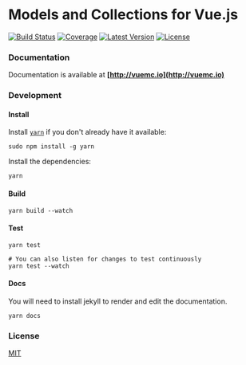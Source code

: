 # Models and Collections for Vue.js

[![Build Status](https://img.shields.io/travis/FiguredLimited/vue-mc.svg?style=flat-square&branch=master)](https://travis-ci.org/FiguredLimited/vue-mc)
[![Coverage](https://img.shields.io/codecov/c/github/FiguredLimited/vue-mc/master.svg?style=flat-square)](https://codecov.io/gh/FiguredLimited/vue-mc)
[![Latest Version](https://img.shields.io/npm/v/vue-mc.svg?style=flat-square)](https://www.npmjs.com/package/vue-mc)
[![License](https://img.shields.io/npm/l/vue-mc.svg?style=flat-square)](https://github.com/FiguredLimited/vue-mc/blob/master/LICENSE)

### Documentation

Documentation is available at **[http://vuemc.io](http://vuemc.io)**

### Development

#### Install

Install [`yarn`](https://yarnpkg.com/en/) if you don't already have it available:

```
sudo npm install -g yarn
```

Install the dependencies:

```
yarn
```

#### Build

```
yarn build --watch
```

#### Test

```
yarn test

# You can also listen for changes to test continuously
yarn test --watch
```

#### Docs

You will need to install jekyll to render and edit the documentation.

```
yarn docs
```

### License

[MIT](LICENSE)
